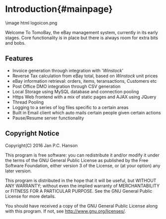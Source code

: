 Introduction{#mainpage}
=======================
\image html logoicon.png

Welcome To TomoBay, the eBay management system, currently in its early stages. Core functionality is
in place but there is always room for extra bits and bobs. 

Features
--------
- Invoice generation through integration with '*Winstock*'
- Reverse Tax calculation from eBay total, based on *Winstock* unit prices
- eBay information retrieval: orders, items, teransactions, Customers etc
- Post Office DMO integration through CSV generation
- Local Storage using MySQL database and connection pooling
- Https Web frontend with a mix of static pages and AJAX using JQuery
- Thread Pooling
- Logging to a series of log files specific to a certain areas
- Built in Email client which auto mails certain people given certain actions 
- Pause/Resume server functionality 



Copyright Notice
----------------
Copyright(C) 2016 Jan P.C. Hanson

This program is free software: you can redistribute it and/or modify
it under the terms of the GNU General Public License as published by
the Free Software Foundation, either version 3 of the License, or
(at your option) any later version.

This program is distributed in the hope that it will be useful,
but WITHOUT ANY WARRANTY; without even the implied warranty of
MERCHANTABILITY or FITNESS FOR A PARTICULAR PURPOSE.  See the
GNU General Public License for more details.

You should have received a copy of the GNU General Public License
along with this program.  If not, see <http://www.gnu.org/licenses/>.
